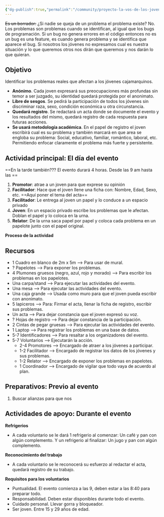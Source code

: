 ```yaml
---
{"dg-publish":true,"permalink":"/community/proyecto-la-vos-de-los-jovenes/","created":"2024-07-02T18:20","updated":"2024-07-13T12:10"}
---
```


~~Es un borrador:~~ ¿Si nadie se queja de un problema el problema existe? No. Los problemas son problemas cuando se identifican, al igual que los bugs de programación. Si un bug no genera errores en el código entonces no es un bug es una feature, es cuando genera problema y se identifica que aparece el bug. Si nosotros los jóvenes no expresamos cual es nuestra situación y lo que queremos otros nos dirán que queremos y nos darán lo que quieran. 
## Objetivo
Identificar los problemas reales que afectan a los jóvenes cajamarquinos.
- **Anónimo**. Cada joven expresará sus preocupaciones más profundas sin temor a ser juzgado, su identidad quedará protegida por el anonimato.
- **Libre de sesgos**. Se pedirá la participación de todos los jóvenes sin discriminar raza, sexo, condición económica u otra circunstancia.
- **Quedará registro**. Se redactará un acta donde se documente el evento y los resultados del mismo, quedará registro de cada respuesta para futuras acciones.
- **Se usará metodología académica**. En el papel de registro el joven escribirá cual es su problema y también marcará en que area se engloba su problema: Social, educativo, familiar, romántico, laboral, etc. Permitiendo enfocar claramente el problema más fuerte y persistente.

## Actividad principal: El día del evento
==En la tarde también??? El evento durará 4 horas. Desde las 9 am hasta las ==
1. **Promotor**: atrae a un joven para que exprese su opinión
2. **Facilitador**: Hace que el joven llene una ficha con: Nombre, Edad, Sexo, etc. ==Aquí poner el tema del acta==
3. **Facilitador**: Le entrega al joven un papel y lo conduce a un espacio privado
4. **Joven**: En un espacio privado escribe los problemas que le afectan. Doblan el papel y lo coloca en la urna.
5. **Relator**: De la urna saca papel por papel y coloca cada problema en un papelote junto con el papel original.

**Proceso de la actividad**
<style> .container {font-family: sans-serif; text-align: center;} .button-wrapper button {z-index: 1;height: 40px; width: 100px; margin: 10px;padding: 5px;} .excalidraw .App-menu_top .buttonList { display: flex;} .excalidraw-wrapper { height: 800px; margin: 50px; position: relative;} :root[dir="ltr"] .excalidraw .layer-ui__wrapper .zen-mode-transition.App-menu_bottom--transition-left {transform: none;} </style><script src="https://cdn.jsdelivr.net/npm/react@17/umd/react.production.min.js"></script><script src="https://cdn.jsdelivr.net/npm/react-dom@17/umd/react-dom.production.min.js"></script><script type="text/javascript" src="https://cdn.jsdelivr.net/npm/@excalidraw/excalidraw@0/dist/excalidraw.production.min.js"></script><div id="Plan_base_para_festival_2024-07-02_1829.11.excalidraw.md1"></div><script>(function(){const InitialData={"type":"excalidraw","version":2,"source":"https://github.com/zsviczian/obsidian-excalidraw-plugin/releases/tag/2.2.3","elements":[{"type":"ellipse","version":277,"versionNonce":974587389,"index":"aDV","isDeleted":false,"id":"Iv1_v4G1VOZgGxNdmKFIg","fillStyle":"solid","strokeWidth":2,"strokeStyle":"dashed","roughness":1,"opacity":100,"angle":0,"x":1414.0837791426043,"y":-938.6578380588245,"strokeColor":"#2f9e44","backgroundColor":"#99e9f2","width":30.58823529411768,"height":30.58823529411768,"seed":1853633779,"groupIds":["BrrfHUWP7xvaFjFVCmrhs"],"frameId":null,"roundness":null,"boundElements":[],"updated":1719965255601,"link":null,"locked":false},{"type":"text","version":265,"versionNonce":1559640545,"index":"aE","isDeleted":false,"id":"o4AcwPL0","fillStyle":"solid","strokeWidth":2,"strokeStyle":"dashed","roughness":1,"opacity":100,"angle":0,"x":1409.3298549661336,"y":-908.0696029411774,"strokeColor":"#1e1e1e","backgroundColor":"#eebefa","width":40.09608459472656,"height":20,"seed":1686816115,"groupIds":["BrrfHUWP7xvaFjFVCmrhs"],"frameId":null,"roundness":null,"boundElements":[{"id":"MKDG_HQ8C2yGS6yFY-azn","type":"arrow"}],"updated":1720118753703,"link":null,"locked":false,"fontSize":16,"fontFamily":1,"text":"Inicio","rawText":"Inicio","textAlign":"left","verticalAlign":"top","containerId":null,"originalText":"Inicio","autoResize":true,"lineHeight":1.25},{"type":"rectangle","version":666,"versionNonce":1556783475,"index":"aG","isDeleted":false,"id":"X4y_H31vbe5ZKNZZYX39A","fillStyle":"solid","strokeWidth":2,"strokeStyle":"solid","roughness":1,"opacity":100,"angle":0,"x":1580.2457888734418,"y":-963.1284262299478,"strokeColor":"#1e1e1e","backgroundColor":"transparent","width":211.33689839572202,"height":115.34759358288771,"seed":691420669,"groupIds":[],"frameId":null,"roundness":{"type":3},"boundElements":[{"type":"text","id":"naJ6PYSf"},{"id":"TlQ5n8j-cilxt0jjsfM-B","type":"arrow"},{"id":"MKDG_HQ8C2yGS6yFY-azn","type":"arrow"}],"updated":1719965261020,"link":null,"locked":false},{"type":"text","version":635,"versionNonce":1074499759,"index":"aGV","isDeleted":false,"id":"naJ6PYSf","fillStyle":"solid","strokeWidth":2,"strokeStyle":"solid","roughness":1,"opacity":100,"angle":0,"x":1607.2100907324357,"y":-925.454629438504,"strokeColor":"#1e1e1e","backgroundColor":"transparent","width":157.40829467773438,"height":40,"seed":1125611101,"groupIds":[],"frameId":null,"roundness":null,"boundElements":[],"updated":1720118753703,"link":null,"locked":false,"fontSize":16,"fontFamily":1,"text":"Busca jóvenes y les\nexplica la dinámica","rawText":"Busca jóvenes y les explica la dinámica","textAlign":"center","verticalAlign":"middle","containerId":"X4y_H31vbe5ZKNZZYX39A","originalText":"Busca jóvenes y les explica la dinámica","autoResize":true,"lineHeight":1.25},{"type":"rectangle","version":1032,"versionNonce":392198173,"index":"aP","isDeleted":false,"id":"sjhSu_gMqF_8pPJoEzx4H","fillStyle":"solid","strokeWidth":2,"strokeStyle":"solid","roughness":0,"opacity":100,"angle":0,"x":1349.834224363638,"y":-783.3637201818192,"strokeColor":"#1e1e1e","backgroundColor":"transparent","width":3674.2436974780317,"height":244.1818181818182,"seed":2129943645,"groupIds":[],"frameId":null,"roundness":null,"boundElements":[],"updated":1719964915608,"link":null,"locked":false},{"type":"diamond","version":1380,"versionNonce":1740651571,"index":"aQ","isDeleted":false,"id":"b9UOMoLaEXEnRgfljU4e8","fillStyle":"solid","strokeWidth":2,"strokeStyle":"solid","roughness":1,"opacity":100,"angle":0,"x":1953.991086814619,"y":-777.0000833796803,"strokeColor":"#1e1e1e","backgroundColor":"transparent","width":228.98395721925147,"height":225.4545454545455,"seed":1733870429,"groupIds":[],"frameId":null,"roundness":{"type":2},"boundElements":[{"type":"text","id":"acuooGLQ"},{"id":"TlQ5n8j-cilxt0jjsfM-B","type":"arrow"},{"id":"xIusY0kjIcqraq3vwXv1V","type":"arrow"},{"id":"Bpbf5CC2QJPfZZBgTVKqg","type":"arrow"}],"updated":1719964208281,"link":null,"locked":false},{"type":"text","version":1092,"versionNonce":1152800193,"index":"aR","isDeleted":false,"id":"acuooGLQ","fillStyle":"solid","strokeWidth":2,"strokeStyle":"solid","roughness":1,"opacity":100,"angle":0,"x":2027.0289767541974,"y":-694.1364470160439,"strokeColor":"#1e1e1e","backgroundColor":"transparent","width":82.41619873046875,"height":60,"seed":220756563,"groupIds":[],"frameId":null,"roundness":null,"boundElements":[],"updated":1720118753703,"link":null,"locked":false,"fontSize":16,"fontFamily":1,"text":"¿El  joven\nquiere\nparticipar?","rawText":"¿El  joven quiere participar?","textAlign":"center","verticalAlign":"middle","containerId":"b9UOMoLaEXEnRgfljU4e8","originalText":"¿El  joven quiere participar?","autoResize":true,"lineHeight":1.25},{"type":"arrow","version":622,"versionNonce":349457601,"index":"aT","isDeleted":false,"id":"TlQ5n8j-cilxt0jjsfM-B","fillStyle":"solid","strokeWidth":2,"strokeStyle":"solid","roughness":1,"opacity":100,"angle":0,"x":1792.5826872691644,"y":-913.7057692814454,"strokeColor":"#1e1e1e","backgroundColor":"transparent","width":160.37795537393617,"height":248.32803954069175,"seed":856008541,"groupIds":[],"frameId":null,"roundness":{"type":2},"boundElements":[],"updated":1720118749866,"link":null,"locked":false,"startBinding":{"elementId":"X4y_H31vbe5ZKNZZYX39A","gap":1.0000000000002274,"focus":-0.5215728638122349},"endBinding":{"elementId":"b9UOMoLaEXEnRgfljU4e8","gap":1.5102932913054872,"focus":-0.5084335513705115},"lastCommittedPoint":null,"startArrowhead":null,"endArrowhead":"arrow","points":[[0,0],[76.52833895951198,32.404632917808044],[85.3854818166551,210.40463291780839],[160.37795537393617,248.32803954069175]]},{"type":"rectangle","version":871,"versionNonce":1289201533,"index":"aV","isDeleted":false,"id":"FlD66cQWPYySWS0Duv90j","fillStyle":"solid","strokeWidth":2,"strokeStyle":"solid","roughness":1,"opacity":100,"angle":0,"x":2904.3848357451006,"y":-962.1284261550816,"strokeColor":"#1e1e1e","backgroundColor":"transparent","width":211.33689839572202,"height":115.34759358288771,"seed":1374099251,"groupIds":[],"frameId":null,"roundness":{"type":3},"boundElements":[{"type":"text","id":"Mn5JPO5J"},{"id":"Bpbf5CC2QJPfZZBgTVKqg","type":"arrow"},{"id":"7vLScWqD8imWdyx_u8PYC","type":"arrow"}],"updated":1719965203757,"link":null,"locked":false},{"type":"text","version":886,"versionNonce":1221829327,"index":"aW","isDeleted":false,"id":"Mn5JPO5J","fillStyle":"solid","strokeWidth":2,"strokeStyle":"solid","roughness":1,"opacity":100,"angle":0,"x":2910.49308902011,"y":-924.4546293636378,"strokeColor":"#1e1e1e","backgroundColor":"transparent","width":199.12039184570312,"height":40,"seed":2114173139,"groupIds":[],"frameId":null,"roundness":null,"boundElements":[],"updated":1720118753703,"link":null,"locked":false,"fontSize":16,"fontFamily":1,"text":"Le desea buena suerte y\nse despide","rawText":"Le desea buena suerte y se despide","textAlign":"center","verticalAlign":"middle","containerId":"FlD66cQWPYySWS0Duv90j","originalText":"Le desea buena suerte y se despide","autoResize":true,"lineHeight":1.25},{"type":"rectangle","version":934,"versionNonce":890048371,"index":"aY","isDeleted":false,"id":"xrxPrEt0dOGR6YIWRkQaz","fillStyle":"solid","strokeWidth":2,"strokeStyle":"solid","roughness":1,"opacity":100,"angle":0,"x":2347.1568627451006,"y":-963.1284261550816,"strokeColor":"#1e1e1e","backgroundColor":"transparent","width":211.33689839572202,"height":115.34759358288771,"seed":2002501309,"groupIds":[],"frameId":null,"roundness":{"type":3},"boundElements":[{"type":"text","id":"XKV6bzNA"},{"id":"xIusY0kjIcqraq3vwXv1V","type":"arrow"},{"id":"_r50qkOs1sEb-2eVah16j","type":"arrow"}],"updated":1719964490746,"link":null,"locked":false},{"type":"text","version":994,"versionNonce":432534945,"index":"aYV","isDeleted":false,"id":"XKV6bzNA","fillStyle":"solid","strokeWidth":2,"strokeStyle":"solid","roughness":1,"opacity":100,"angle":0,"x":2366.033144279387,"y":-925.4546293636378,"strokeColor":"#1e1e1e","backgroundColor":"transparent","width":173.58433532714844,"height":40,"seed":1515118365,"groupIds":[],"frameId":null,"roundness":null,"boundElements":[],"updated":1720118753703,"link":null,"locked":false,"fontSize":16,"fontFamily":1,"text":"Lo conduce a la mesa\ndel facilitador","rawText":"Lo conduce a la mesa del facilitador","textAlign":"center","verticalAlign":"middle","containerId":"xrxPrEt0dOGR6YIWRkQaz","originalText":"Lo conduce a la mesa del facilitador","autoResize":true,"lineHeight":1.25},{"type":"arrow","version":265,"versionNonce":1415413633,"index":"aZ","isDeleted":false,"id":"xIusY0kjIcqraq3vwXv1V","fillStyle":"solid","strokeWidth":2,"strokeStyle":"solid","roughness":0,"opacity":100,"angle":0,"x":2183.9454263993002,"y":-664.0312365129341,"strokeColor":"#1e1e1e","backgroundColor":"transparent","width":156.8798855436612,"height":233.2698998507036,"seed":1492116531,"groupIds":[],"frameId":null,"roundness":{"type":2},"boundElements":[{"type":"text","id":"2SMnKZod"}],"updated":1720118749869,"link":null,"locked":false,"startBinding":{"elementId":"b9UOMoLaEXEnRgfljU4e8","gap":1,"focus":0.8983730160638078},"endBinding":{"elementId":"xrxPrEt0dOGR6YIWRkQaz","gap":6.331550802139418,"focus":0.2588891599865128},"lastCommittedPoint":null,"startArrowhead":null,"endArrowhead":"arrow","points":[[0,0],[60.8798855436612,-53.269899850703496],[68.8798855436612,-209.2698998507036],[156.8798855436612,-233.2698998507036]]},{"type":"text","version":9,"versionNonce":1058304239,"index":"ajV","isDeleted":false,"id":"2SMnKZod","fillStyle":"solid","strokeWidth":2,"strokeStyle":"solid","roughness":0,"opacity":100,"angle":0,"x":2237.8880656560273,"y":-807.5232899884238,"strokeColor":"#1e1e1e","backgroundColor":"transparent","width":18.448043823242188,"height":20,"seed":2042360691,"groupIds":[],"frameId":null,"roundness":null,"boundElements":[],"updated":1720118753703,"link":null,"locked":false,"fontSize":16,"fontFamily":1,"text":"SI","rawText":"SI","textAlign":"center","verticalAlign":"middle","containerId":"xIusY0kjIcqraq3vwXv1V","originalText":"SI","autoResize":true,"lineHeight":1.25},{"type":"arrow","version":900,"versionNonce":1099827201,"index":"ak","isDeleted":false,"id":"Bpbf5CC2QJPfZZBgTVKqg","fillStyle":"solid","strokeWidth":2,"strokeStyle":"solid","roughness":0,"opacity":100,"angle":0,"x":2071.238357883075,"y":-775.6906162254808,"strokeColor":"#1e1e1e","backgroundColor":"transparent","width":826.8149270598865,"height":209.61052013815709,"seed":1522490067,"groupIds":[],"frameId":null,"roundness":{"type":2},"boundElements":[{"type":"text","id":"zYW4quUi"}],"updated":1720118749868,"link":null,"locked":false,"startBinding":{"elementId":"b9UOMoLaEXEnRgfljU4e8","gap":1,"focus":-0.7524210998910317},"endBinding":{"elementId":"FlD66cQWPYySWS0Duv90j","gap":6.331550802139418,"focus":-0.5432178758825973},"lastCommittedPoint":null,"startArrowhead":null,"endArrowhead":"arrow","points":[[0,0],[147.87266834560114,-185.32480585244286],[611.5869540598865,-209.61052013815709],[826.8149270598865,-120.1331783690157]]},{"type":"text","version":9,"versionNonce":1062902145,"index":"al","isDeleted":false,"id":"zYW4quUi","fillStyle":"solid","strokeWidth":2,"strokeStyle":"solid","roughness":0,"opacity":100,"angle":0,"x":2444.937961118713,"y":-1000.5859297375467,"strokeColor":"#1e1e1e","backgroundColor":"transparent","width":19.16802978515625,"height":20,"seed":868946035,"groupIds":[],"frameId":null,"roundness":null,"boundElements":[],"updated":1720118753703,"link":null,"locked":false,"fontSize":16,"fontFamily":1,"text":"No","rawText":"No","textAlign":"center","verticalAlign":"middle","containerId":"Bpbf5CC2QJPfZZBgTVKqg","originalText":"No","autoResize":true,"lineHeight":1.25},{"type":"rectangle","version":1069,"versionNonce":1939916285,"index":"am","isDeleted":false,"id":"9pVhIECPBEUAiMUm7IW48","fillStyle":"solid","strokeWidth":2,"strokeStyle":"solid","roughness":0,"opacity":100,"angle":0,"x":1349.834224363638,"y":-539.1819021818193,"strokeColor":"#1e1e1e","backgroundColor":"transparent","width":3674.2436974780317,"height":244.1818181818182,"seed":1671901875,"groupIds":[],"frameId":null,"roundness":null,"boundElements":[],"updated":1719964922594,"link":null,"locked":false},{"type":"rectangle","version":1021,"versionNonce":1784598045,"index":"ap","isDeleted":false,"id":"hMYQcmvGQbMIg502AeBw4","fillStyle":"solid","strokeWidth":2,"strokeStyle":"solid","roughness":1,"opacity":100,"angle":0,"x":2347.1568627450997,"y":-474.7647891550811,"strokeColor":"#1e1e1e","backgroundColor":"transparent","width":211.33689839572202,"height":115.34759358288771,"seed":1703304349,"groupIds":[],"frameId":null,"roundness":{"type":3},"boundElements":[{"type":"text","id":"G24S5PTo"},{"id":"_r50qkOs1sEb-2eVah16j","type":"arrow"},{"id":"8-w85pkv8rcuCTMNi5v8t","type":"arrow"}],"updated":1719964500739,"link":null,"locked":false},{"type":"text","version":1190,"versionNonce":1817606927,"index":"aq","isDeleted":false,"id":"G24S5PTo","fillStyle":"solid","strokeWidth":2,"strokeStyle":"solid","roughness":1,"opacity":100,"angle":0,"x":2371.2251456221597,"y":-427.0909923636372,"strokeColor":"#1e1e1e","backgroundColor":"transparent","width":163.20033264160156,"height":20,"seed":1227538685,"groupIds":[],"frameId":null,"roundness":null,"boundElements":[],"updated":1720118753703,"link":null,"locked":false,"fontSize":16,"fontFamily":1,"text":"Le explica que hacer","rawText":"Le explica que hacer","textAlign":"center","verticalAlign":"middle","containerId":"hMYQcmvGQbMIg502AeBw4","originalText":"Le explica que hacer","autoResize":true,"lineHeight":1.25},{"type":"rectangle","version":1107,"versionNonce":1850014675,"index":"b05","isDeleted":false,"id":"VdJ_7sMZsHzwjHX-sDQTj","fillStyle":"solid","strokeWidth":2,"strokeStyle":"solid","roughness":1,"opacity":100,"angle":0,"x":2625.9068627450997,"y":-474.7647901550811,"strokeColor":"#1e1e1e","backgroundColor":"transparent","width":211.33689839572202,"height":115.34759358288771,"seed":629444563,"groupIds":[],"frameId":null,"roundness":{"type":3},"boundElements":[{"type":"text","id":"GmFVaIWR"},{"id":"8-w85pkv8rcuCTMNi5v8t","type":"arrow"},{"id":"_H_86EZCDDlhHEZIBxAdh","type":"arrow"}],"updated":1719964661861,"link":null,"locked":false},{"type":"text","version":1342,"versionNonce":112050529,"index":"b06","isDeleted":false,"id":"GmFVaIWR","fillStyle":"solid","strokeWidth":2,"strokeStyle":"solid","roughness":1,"opacity":100,"angle":0,"x":2675.631197257902,"y":-437.0909933636372,"strokeColor":"#1e1e1e","backgroundColor":"transparent","width":111.88822937011719,"height":40,"seed":1017716083,"groupIds":[],"frameId":null,"roundness":null,"boundElements":[],"updated":1720118753703,"link":null,"locked":false,"fontSize":16,"fontFamily":1,"text":"Le hace llenar\nsus datos","rawText":"Le hace llenar\nsus datos","textAlign":"center","verticalAlign":"middle","containerId":"VdJ_7sMZsHzwjHX-sDQTj","originalText":"Le hace llenar\nsus datos","autoResize":true,"lineHeight":1.25},{"type":"rectangle","version":1199,"versionNonce":20693459,"index":"b07","isDeleted":false,"id":"5hvW0H8nxaMk016JbNMBG","fillStyle":"solid","strokeWidth":2,"strokeStyle":"solid","roughness":1,"opacity":100,"angle":0,"x":3210.371148745099,"y":-476.8682161550811,"strokeColor":"#1e1e1e","backgroundColor":"transparent","width":211.33689839572202,"height":115.34759358288771,"seed":1646063795,"groupIds":[],"frameId":null,"roundness":{"type":3},"boundElements":[{"type":"text","id":"eVNPz8Y0"},{"id":"mMiaoQQR84FCxmJwhnxoA","type":"arrow"},{"id":"2mZXtgafYanrhYQ2oseOx","type":"arrow"}],"updated":1719964718673,"link":null,"locked":false},{"type":"text","version":1471,"versionNonce":1427259695,"index":"b08","isDeleted":false,"id":"eVNPz8Y0","fillStyle":"solid","strokeWidth":2,"strokeStyle":"solid","roughness":1,"opacity":100,"angle":0,"x":3237.095437481534,"y":-439.1944193636372,"strokeColor":"#1e1e1e","backgroundColor":"transparent","width":157.88832092285156,"height":40,"seed":222454355,"groupIds":[],"frameId":null,"roundness":null,"boundElements":[],"updated":1720118753703,"link":null,"locked":false,"fontSize":16,"fontFamily":1,"text":"Le entrega un papel\npara llenar","rawText":"Le entrega un papel para llenar","textAlign":"center","verticalAlign":"middle","containerId":"5hvW0H8nxaMk016JbNMBG","originalText":"Le entrega un papel para llenar","autoResize":true,"lineHeight":1.25},{"type":"arrow","version":74,"versionNonce":502609665,"index":"b09","isDeleted":false,"id":"_r50qkOs1sEb-2eVah16j","fillStyle":"solid","strokeWidth":2,"strokeStyle":"solid","roughness":0,"opacity":100,"angle":0,"x":2447.718169085817,"y":-846.7808325721937,"strokeColor":"#1e1e1e","backgroundColor":"transparent","width":0,"height":365.60469620855633,"seed":964868883,"groupIds":[],"frameId":null,"roundness":{"type":2},"boundElements":[],"updated":1720118749870,"link":null,"locked":false,"startBinding":{"elementId":"xrxPrEt0dOGR6YIWRkQaz","gap":1,"focus":0.04833176691731289},"endBinding":{"elementId":"hMYQcmvGQbMIg502AeBw4","gap":6.411347208556322,"focus":-0.04833176691730428},"lastCommittedPoint":null,"startArrowhead":null,"endArrowhead":"arrow","points":[[0,0],[0,365.60469620855633]]},{"type":"arrow","version":74,"versionNonce":1479880321,"index":"b0A","isDeleted":false,"id":"8-w85pkv8rcuCTMNi5v8t","fillStyle":"solid","strokeWidth":2,"strokeStyle":"solid","roughness":0,"opacity":100,"angle":0,"x":2559.493761140822,"y":-417.29260051686634,"strokeColor":"#1e1e1e","backgroundColor":"transparent","width":65.41310160427838,"height":0.8839608324902315,"seed":1528106685,"groupIds":[],"frameId":null,"roundness":{"type":2},"boundElements":[],"updated":1720118749871,"link":null,"locked":false,"startBinding":{"elementId":"hMYQcmvGQbMIg502AeBw4","gap":1,"focus":-0.027800762516821398},"endBinding":{"elementId":"VdJ_7sMZsHzwjHX-sDQTj","gap":1,"focus":-0.035934963885328235},"lastCommittedPoint":null,"startArrowhead":null,"endArrowhead":"arrow","points":[[0,0],[65.41310160427838,0.8839608324902315]]},{"type":"rectangle","version":1271,"versionNonce":967107261,"index":"b0E","isDeleted":false,"id":"DRuFrjcsP8xTFU9OZjKTR","fillStyle":"solid","strokeWidth":2,"strokeStyle":"solid","roughness":1,"opacity":100,"angle":0,"x":2918.9425770308135,"y":-720.3751792979385,"strokeColor":"#1e1e1e","backgroundColor":"transparent","width":211.33689839572202,"height":115.34759358288771,"seed":604629875,"groupIds":[],"frameId":null,"roundness":{"type":3},"boundElements":[{"type":"text","id":"FEyM87LF"},{"id":"_H_86EZCDDlhHEZIBxAdh","type":"arrow"},{"id":"mMiaoQQR84FCxmJwhnxoA","type":"arrow"}],"updated":1719964684444,"link":null,"locked":false},{"type":"text","version":1610,"versionNonce":1829825857,"index":"b0F","isDeleted":false,"id":"FEyM87LF","fillStyle":"solid","strokeWidth":2,"strokeStyle":"solid","roughness":1,"opacity":100,"angle":0,"x":2959.850894392737,"y":-672.7013825064947,"strokeColor":"#1e1e1e","backgroundColor":"transparent","width":129.520263671875,"height":20,"seed":1698825491,"groupIds":[],"frameId":null,"roundness":null,"boundElements":[],"updated":1720118753703,"link":null,"locked":false,"fontSize":16,"fontFamily":1,"text":"Llena sus datos","rawText":"Llena sus datos","textAlign":"center","verticalAlign":"middle","containerId":"DRuFrjcsP8xTFU9OZjKTR","originalText":"Llena sus datos","autoResize":true,"lineHeight":1.25},{"type":"arrow","version":161,"versionNonce":1445846401,"index":"b0G","isDeleted":false,"id":"_H_86EZCDDlhHEZIBxAdh","fillStyle":"solid","strokeWidth":2,"strokeStyle":"solid","roughness":0,"opacity":100,"angle":0,"x":2838.243761140822,"y":-424.3159626498871,"strokeColor":"#1e1e1e","backgroundColor":"transparent","width":77.28393175451629,"height":233.11017371375038,"seed":401299059,"groupIds":[],"frameId":null,"roundness":{"type":2},"boundElements":[],"updated":1720118749876,"link":null,"locked":false,"startBinding":{"elementId":"VdJ_7sMZsHzwjHX-sDQTj","gap":1,"focus":0.5849225237737288},"endBinding":{"elementId":"DRuFrjcsP8xTFU9OZjKTR","gap":3.4148841354756314,"focus":0.49352127760215786},"lastCommittedPoint":null,"startArrowhead":null,"endArrowhead":"arrow","points":[[0,0],[31.56964604023051,-28.82445942803605],[38.71250318308785,-210.2530308566075],[77.28393175451629,-233.11017371375038]]},{"type":"arrow","version":174,"versionNonce":316879169,"index":"b0H","isDeleted":false,"id":"mMiaoQQR84FCxmJwhnxoA","fillStyle":"solid","strokeWidth":2,"strokeStyle":"solid","roughness":0,"opacity":100,"angle":0,"x":3131.279475426536,"y":-664.405642790711,"strokeColor":"#1e1e1e","backgroundColor":"transparent","width":77.10536032594518,"height":236.9795064270736,"seed":1653497107,"groupIds":[],"frameId":null,"roundness":{"type":2},"boundElements":[],"updated":1720118749876,"link":null,"locked":false,"startBinding":{"elementId":"DRuFrjcsP8xTFU9OZjKTR","gap":1,"focus":-0.6729356059261326},"endBinding":{"elementId":"5hvW0H8nxaMk016JbNMBG","gap":1.9863129926181955,"focus":-0.44678558077218855},"lastCommittedPoint":null,"startArrowhead":null,"endArrowhead":"arrow","points":[[0,0],[29.962503183087847,31.265220712787823],[31.39107461165895,211.26522071278788],[77.10536032594518,236.9795064270736]]},{"type":"rectangle","version":1307,"versionNonce":822571443,"index":"b0I","isDeleted":false,"id":"f9GiW8v34WjiAJcUK_E7w","fillStyle":"solid","strokeWidth":2,"strokeStyle":"solid","roughness":1,"opacity":100,"angle":0,"x":3522.716386268902,"y":-718.9466072979385,"strokeColor":"#1e1e1e","backgroundColor":"transparent","width":211.33689839572202,"height":115.34759358288771,"seed":1887780605,"groupIds":[],"frameId":null,"roundness":{"type":3},"boundElements":[{"type":"text","id":"h4KDGaHf"},{"id":"2mZXtgafYanrhYQ2oseOx","type":"arrow"},{"id":"hOkvJniieLvrk_r08AILR","type":"arrow"},{"id":"iWqHynpeboQ5q4y4L-TGA","type":"arrow"}],"updated":1719964784140,"link":null,"locked":false},{"type":"text","version":1746,"versionNonce":1521501007,"index":"b0J","isDeleted":false,"id":"h4KDGaHf","fillStyle":"solid","strokeWidth":2,"strokeStyle":"solid","roughness":1,"opacity":100,"angle":0,"x":3530.736642107388,"y":-691.2728105064947,"strokeColor":"#1e1e1e","backgroundColor":"transparent","width":195.29638671875,"height":60,"seed":719214429,"groupIds":[],"frameId":null,"roundness":null,"boundElements":[],"updated":1720118753703,"link":null,"locked":false,"fontSize":16,"fontFamily":1,"text":"Va al espacio apartado\ny escribe en el papel sus\npreocupaciones","rawText":"Va al espacio apartado y escribe en el papel sus preocupaciones","textAlign":"center","verticalAlign":"middle","containerId":"f9GiW8v34WjiAJcUK_E7w","originalText":"Va al espacio apartado y escribe en el papel sus preocupaciones","autoResize":true,"lineHeight":1.25},{"type":"arrow","version":159,"versionNonce":1571198209,"index":"b0c","isDeleted":false,"id":"2mZXtgafYanrhYQ2oseOx","fillStyle":"solid","strokeWidth":2,"strokeStyle":"solid","roughness":0,"opacity":100,"angle":0,"x":3422.7080471408217,"y":-425.3866007823798,"strokeColor":"#1e1e1e","backgroundColor":"transparent","width":98.53393146880035,"height":233.46810700982928,"seed":1156151667,"groupIds":[],"frameId":null,"roundness":{"type":2},"boundElements":[],"updated":1720118749877,"link":null,"locked":false,"startBinding":{"elementId":"5hvW0H8nxaMk016JbNMBG","gap":1,"focus":0.49492753956027313},"endBinding":{"elementId":"f9GiW8v34WjiAJcUK_E7w","gap":1.4744076592803594,"focus":0.47031851916189477},"lastCommittedPoint":null,"startArrowhead":null,"endArrowhead":"arrow","points":[[0,0],[45.676788611657685,-29.182392724114777],[48.53393146880035,-207.7538212955434],[98.53393146880035,-233.46810700982928]]},{"type":"rectangle","version":1386,"versionNonce":905088211,"index":"b0e","isDeleted":false,"id":"r5PRfmm84i6R1c0J-dMPe","fillStyle":"solid","strokeWidth":2,"strokeStyle":"solid","roughness":1,"opacity":100,"angle":0,"x":3869.8592439831837,"y":-718.9466077265101,"strokeColor":"#1e1e1e","backgroundColor":"transparent","width":211.33689839572202,"height":115.34759358288771,"seed":446616925,"groupIds":[],"frameId":null,"roundness":{"type":3},"boundElements":[{"type":"text","id":"iPUXQji0"},{"id":"hOkvJniieLvrk_r08AILR","type":"arrow"},{"id":"W8tKSlOUUlFT1MuWEM4hm","type":"arrow"},{"id":"BX6zau_z_FfjONZIBE0i-","type":"arrow"},{"id":"JA1nd2BsAV6u1C-FjAbrq","type":"arrow"}],"updated":1719965222383,"link":null,"locked":false},{"type":"text","version":1858,"versionNonce":434347297,"index":"b0f","isDeleted":false,"id":"iPUXQji0","fillStyle":"solid","strokeWidth":2,"strokeStyle":"solid","roughness":1,"opacity":100,"angle":0,"x":3883.087500004775,"y":-681.2728109350663,"strokeColor":"#1e1e1e","backgroundColor":"transparent","width":184.88038635253906,"height":40,"seed":1580605885,"groupIds":[],"frameId":null,"roundness":null,"boundElements":[],"updated":1720118753704,"link":null,"locked":false,"fontSize":16,"fontFamily":1,"text":"Deposita en la urna su\npapel","rawText":"Deposita en la urna su papel","textAlign":"center","verticalAlign":"middle","containerId":"r5PRfmm84i6R1c0J-dMPe","originalText":"Deposita en la urna su papel","autoResize":true,"lineHeight":1.25},{"type":"rectangle","version":1420,"versionNonce":323163005,"index":"b0z","isDeleted":false,"id":"--ZwaHZmryX0Is9lgN4FF","fillStyle":"solid","strokeWidth":2,"strokeStyle":"solid","roughness":1,"opacity":100,"angle":0,"x":3869.8592439831837,"y":-483.06039772651013,"strokeColor":"#1e1e1e","backgroundColor":"transparent","width":211.33689839572202,"height":115.34759358288771,"seed":319190525,"groupIds":[],"frameId":null,"roundness":{"type":3},"boundElements":[{"type":"text","id":"aM7NOWWf"},{"id":"iWqHynpeboQ5q4y4L-TGA","type":"arrow"},{"id":"W8tKSlOUUlFT1MuWEM4hm","type":"arrow"},{"id":"BX6zau_z_FfjONZIBE0i-","type":"arrow"}],"updated":1719965166053,"link":null,"locked":false},{"type":"text","version":1970,"versionNonce":495518063,"index":"b10","isDeleted":false,"id":"aM7NOWWf","fillStyle":"solid","strokeWidth":2,"strokeStyle":"solid","roughness":1,"opacity":100,"angle":0,"x":3892.815512089736,"y":-455.38660093506627,"strokeColor":"#1e1e1e","backgroundColor":"transparent","width":165.4243621826172,"height":60,"seed":1981853277,"groupIds":[],"frameId":null,"roundness":null,"boundElements":[],"updated":1720118753704,"link":null,"locked":false,"fontSize":16,"fontFamily":1,"text":"Le toma una foto\nmientras deposita su\npapel en la urna","rawText":"Le toma una foto mientras deposita su papel en la urna","textAlign":"center","verticalAlign":"middle","containerId":"--ZwaHZmryX0Is9lgN4FF","originalText":"Le toma una foto mientras deposita su papel en la urna","autoResize":true,"lineHeight":1.25},{"type":"arrow","version":65,"versionNonce":345841729,"index":"b11","isDeleted":false,"id":"hOkvJniieLvrk_r08AILR","fillStyle":"solid","strokeWidth":2,"strokeStyle":"solid","roughness":0,"opacity":100,"angle":0,"x":3735.0532846646247,"y":-664.4085174620732,"strokeColor":"#1e1e1e","backgroundColor":"transparent","width":131.90297965927903,"height":5.553809669864222,"seed":1133417309,"groupIds":[],"frameId":null,"roundness":{"type":2},"boundElements":[],"updated":1720118749878,"link":null,"locked":false,"startBinding":{"elementId":"f9GiW8v34WjiAJcUK_E7w","gap":1,"focus":-0.122772736928961},"endBinding":{"elementId":"r5PRfmm84i6R1c0J-dMPe","gap":2.902979659280163,"focus":-0.11251118471387232},"lastCommittedPoint":null,"startArrowhead":null,"endArrowhead":"arrow","points":[[0,0],[131.90297965927903,5.553809669864222]]},{"type":"arrow","version":174,"versionNonce":2088909697,"index":"b12","isDeleted":false,"id":"iWqHynpeboQ5q4y4L-TGA","fillStyle":"solid","strokeWidth":2,"strokeStyle":"solid","roughness":0,"opacity":100,"angle":0,"x":3735.0532846646247,"y":-662.7849779062788,"strokeColor":"#1e1e1e","backgroundColor":"transparent","width":130.47440823070792,"height":241.07312725692714,"seed":1888840243,"groupIds":[],"frameId":null,"roundness":{"type":2},"boundElements":[],"updated":1720118749879,"link":null,"locked":false,"startBinding":{"elementId":"f9GiW8v34WjiAJcUK_E7w","gap":1,"focus":-0.48015849288372},"endBinding":{"elementId":"--ZwaHZmryX0Is9lgN4FF","gap":4.331551087851267,"focus":-0.5088304993905054},"lastCommittedPoint":null,"startArrowhead":null,"endArrowhead":"arrow","points":[[0,0],[63.331551087850585,29.644555828355692],[64.76012251642169,211.07312725692702],[130.47440823070792,241.07312725692714]]},{"type":"rectangle","version":1064,"versionNonce":1495382557,"index":"b14","isDeleted":false,"id":"l5xtJ6zF0w95p47NNf9OV","fillStyle":"solid","strokeWidth":2,"strokeStyle":"solid","roughness":0,"opacity":100,"angle":0,"x":1349.8342243636373,"y":-1027.5455381818192,"strokeColor":"#1e1e1e","backgroundColor":"transparent","width":3674.2436976363633,"height":244.1818181818182,"seed":1011304157,"groupIds":[],"frameId":null,"roundness":null,"boundElements":[],"updated":1719965154564,"link":null,"locked":false},{"type":"rectangle","version":1096,"versionNonce":1066653747,"index":"b15","isDeleted":false,"id":"nrrm_VS2X-7hk8C7OSmwb","fillStyle":"solid","strokeWidth":2,"strokeStyle":"solid","roughness":0,"opacity":100,"angle":0,"x":1349.834224363638,"y":-295.0000841818193,"strokeColor":"#1e1e1e","backgroundColor":"transparent","width":3674.2436974780317,"height":244.1818181818182,"seed":1450667379,"groupIds":[],"frameId":null,"roundness":null,"boundElements":[],"updated":1719964923442,"link":null,"locked":false},{"type":"arrow","version":58,"versionNonce":1513623361,"index":"b16","isDeleted":false,"id":"W8tKSlOUUlFT1MuWEM4hm","fillStyle":"solid","strokeWidth":2,"strokeStyle":"solid","roughness":0,"opacity":100,"angle":0,"x":3975.0234912146643,"y":-486.2575439266616,"strokeColor":"#1e1e1e","backgroundColor":"transparent","width":1.1634147021691206,"height":116.34147021696083,"seed":1435215731,"groupIds":[],"frameId":null,"roundness":{"type":2},"boundElements":[],"updated":1720118749879,"link":null,"locked":false,"startBinding":{"elementId":"--ZwaHZmryX0Is9lgN4FF","gap":3.197146200151451,"focus":0.0009836442131891138},"endBinding":{"elementId":"r5PRfmm84i6R1c0J-dMPe","gap":1,"focus":0.021218416538222835},"lastCommittedPoint":null,"startArrowhead":null,"endArrowhead":"arrow","points":[[0,0],[-1.1634147021691206,-116.34147021696083]]},{"type":"rectangle","version":1449,"versionNonce":1636033885,"index":"b17","isDeleted":false,"id":"UFJ-o-1E_l-yhkPDaYjrZ","fillStyle":"solid","strokeWidth":2,"strokeStyle":"solid","roughness":1,"opacity":100,"angle":0,"x":4176.1999621665345,"y":-230.58297211382703,"strokeColor":"#1e1e1e","backgroundColor":"transparent","width":211.33689839572202,"height":115.34759358288771,"seed":1068931155,"groupIds":[],"frameId":null,"roundness":{"type":3},"boundElements":[{"id":"BX6zau_z_FfjONZIBE0i-","type":"arrow"},{"type":"text","id":"O2b6leoc"},{"id":"pBjt6YGtxSIopfxxLd1NM","type":"arrow"}],"updated":1719965119683,"link":null,"locked":false},{"type":"text","version":2143,"versionNonce":479547649,"index":"b18","isDeleted":false,"id":"O2b6leoc","fillStyle":"solid","strokeWidth":2,"strokeStyle":"solid","roughness":1,"opacity":100,"angle":0,"x":4185.204219164689,"y":-222.90917532238316,"strokeColor":"#1e1e1e","backgroundColor":"transparent","width":193.32838439941406,"height":100,"seed":1149638131,"groupIds":[],"frameId":null,"roundness":null,"boundElements":[],"updated":1720118753704,"link":null,"locked":false,"fontSize":16,"fontFamily":1,"text":"Saca los papeles de la\nurna y anota en un\npapelote los problemas,\npega en un lado el papel\noriginal","rawText":"Saca los papeles de la urna y anota en un papelote los problemas, pega en un lado el papel original","textAlign":"center","verticalAlign":"middle","containerId":"UFJ-o-1E_l-yhkPDaYjrZ","originalText":"Saca los papeles de la urna y anota en un papelote los problemas, pega en un lado el papel original","autoResize":true,"lineHeight":1.25},{"type":"arrow","version":330,"versionNonce":1428809409,"index":"b1T","isDeleted":false,"id":"BX6zau_z_FfjONZIBE0i-","fillStyle":"solid","strokeWidth":2,"strokeStyle":"solid","roughness":0,"opacity":100,"angle":0,"x":4082.196142378906,"y":-422.8291925143127,"strokeColor":"#1e1e1e","backgroundColor":"transparent","width":92.39954134912477,"height":249.21202291920204,"seed":702261971,"groupIds":[],"frameId":null,"roundness":{"type":2},"boundElements":[],"updated":1720118749880,"link":null,"locked":false,"startBinding":{"elementId":"--ZwaHZmryX0Is9lgN4FF","gap":1,"focus":-0.6000927634271975},"endBinding":{"elementId":"UFJ-o-1E_l-yhkPDaYjrZ","gap":1.604278438504025,"focus":-0.7374943098450966},"lastCommittedPoint":null,"startArrowhead":null,"endArrowhead":"arrow","points":[[0,0],[53.308632258215766,45.80293201011136],[57.854086803669816,198.30293201011148],[92.39954134912477,249.21202291920204]]},{"type":"rectangle","version":1505,"versionNonce":1300697587,"index":"b1U","isDeleted":false,"id":"RZrPQ8s1vb6ce9laRwV_R","fillStyle":"solid","strokeWidth":2,"strokeStyle":"solid","roughness":1,"opacity":100,"angle":0,"x":4510.745416711989,"y":-230.58297211382703,"strokeColor":"#1e1e1e","backgroundColor":"transparent","width":211.33689839572202,"height":115.34759358288771,"seed":559724061,"groupIds":[],"frameId":null,"roundness":{"type":3},"boundElements":[{"type":"text","id":"DDjQhfEi"},{"id":"BX6zau_z_FfjONZIBE0i-","type":"arrow"},{"id":"pBjt6YGtxSIopfxxLd1NM","type":"arrow"},{"id":"gLYBQbjCHGuUv2u4sVVVU","type":"arrow"}],"updated":1719965145105,"link":null,"locked":false},{"type":"text","version":2236,"versionNonce":518323087,"index":"b1V","isDeleted":false,"id":"DDjQhfEi","fillStyle":"solid","strokeWidth":2,"strokeStyle":"solid","roughness":1,"opacity":100,"angle":0,"x":4527.301690922057,"y":-192.90917532238316,"strokeColor":"#1e1e1e","backgroundColor":"transparent","width":178.22434997558594,"height":40,"seed":1006234237,"groupIds":[],"frameId":null,"roundness":null,"boundElements":[],"updated":1720118753704,"link":null,"locked":false,"fontSize":16,"fontFamily":1,"text":"Pega el papelote en el\nmural","rawText":"Pega el papelote en el mural","textAlign":"center","verticalAlign":"middle","containerId":"RZrPQ8s1vb6ce9laRwV_R","originalText":"Pega el papelote en el mural","autoResize":true,"lineHeight":1.25},{"type":"arrow","version":58,"versionNonce":850656833,"index":"b1W","isDeleted":false,"id":"pBjt6YGtxSIopfxxLd1NM","fillStyle":"solid","strokeWidth":2,"strokeStyle":"solid","roughness":0,"opacity":100,"angle":0,"x":4388.536860562257,"y":-177.072513176242,"strokeColor":"#1e1e1e","backgroundColor":"transparent","width":118.78609589304597,"height":7.091707217495269,"seed":1301040637,"groupIds":[],"frameId":null,"roundness":{"type":2},"boundElements":[],"updated":1720118749880,"link":null,"locked":false,"startBinding":{"elementId":"UFJ-o-1E_l-yhkPDaYjrZ","gap":1,"focus":-0.1646016703000703},"endBinding":{"elementId":"RZrPQ8s1vb6ce9laRwV_R","gap":3.4224602566860085,"focus":-0.1475603485738544},"lastCommittedPoint":null,"startArrowhead":null,"endArrowhead":"arrow","points":[[0,0],[118.78609589304597,7.091707217495269]]},{"type":"ellipse","version":92,"versionNonce":1207809043,"index":"b1Y","isDeleted":false,"id":"ZzVSTOhTuYB9l9td2JxOE","fillStyle":"solid","strokeWidth":2,"strokeStyle":"dashed","roughness":1,"opacity":100,"angle":0,"x":4895.437929717335,"y":-202.0717987234522,"strokeColor":"#e03131","backgroundColor":"#eebefa","width":30.58823529411768,"height":30.58823529411768,"seed":510079091,"groupIds":["OBES08YbGmxlQH6uhYQre"],"frameId":null,"roundness":null,"boundElements":[{"id":"gLYBQbjCHGuUv2u4sVVVU","type":"arrow"},{"id":"7vLScWqD8imWdyx_u8PYC","type":"arrow"},{"id":"JA1nd2BsAV6u1C-FjAbrq","type":"arrow"}],"updated":1719965222383,"link":null,"locked":false},{"type":"text","version":101,"versionNonce":1789233377,"index":"b1Z","isDeleted":false,"id":"Sil2axED","fillStyle":"solid","strokeWidth":2,"strokeStyle":"dashed","roughness":1,"opacity":100,"angle":0,"x":4900.652022717335,"y":-171.48356319404056,"strokeColor":"#1e1e1e","backgroundColor":"#eebefa","width":20.160049438476562,"height":20,"seed":229550611,"groupIds":["OBES08YbGmxlQH6uhYQre"],"frameId":null,"roundness":null,"boundElements":[],"updated":1720118753704,"link":null,"locked":false,"fontSize":16,"fontFamily":1,"text":"Fin","rawText":"Fin","textAlign":"left","verticalAlign":"top","containerId":null,"originalText":"Fin","autoResize":true,"lineHeight":1.25},{"type":"arrow","version":42,"versionNonce":1869095425,"index":"b1x","isDeleted":false,"id":"gLYBQbjCHGuUv2u4sVVVU","fillStyle":"solid","strokeWidth":2,"strokeStyle":"solid","roughness":0,"opacity":100,"angle":0,"x":4723.082315107711,"y":-179.34783820481556,"strokeColor":"#1e1e1e","backgroundColor":"transparent","width":165.149732256682,"height":4.929842753930814,"seed":1430528083,"groupIds":[],"frameId":null,"roundness":{"type":2},"boundElements":[],"updated":1720118749880,"link":null,"locked":false,"startBinding":{"elementId":"RZrPQ8s1vb6ce9laRwV_R","gap":1,"focus":-0.05350374583100385},"endBinding":{"elementId":"ZzVSTOhTuYB9l9td2JxOE","gap":7.344345211277373,"focus":-0.1194932795623521},"lastCommittedPoint":null,"startArrowhead":null,"endArrowhead":"arrow","points":[[0,0],[165.149732256682,-4.929842753930814]]},{"type":"arrow","version":260,"versionNonce":119192513,"index":"b1z","isDeleted":false,"id":"7vLScWqD8imWdyx_u8PYC","fillStyle":"solid","strokeWidth":2,"strokeStyle":"solid","roughness":0,"opacity":100,"angle":0,"x":3116.721734140823,"y":-908.7044906413806,"strokeColor":"#1e1e1e","backgroundColor":"transparent","width":1792.9388846521433,"height":696.9379703969204,"seed":437648029,"groupIds":[],"frameId":null,"roundness":{"type":2},"boundElements":[],"updated":1720118749869,"link":null,"locked":false,"startBinding":{"elementId":"FlD66cQWPYySWS0Duv90j","gap":1,"focus":-0.15039712136322367},"endBinding":{"elementId":"ZzVSTOhTuYB9l9td2JxOE","gap":9.71768041208089,"focus":0.46751611022045075},"lastCommittedPoint":null,"startArrowhead":null,"endArrowhead":"arrow","points":[[0,0],[1578.6531703664286,76.93797039691981],[1792.9388846521433,696.9379703969204]]},{"type":"arrow","version":157,"versionNonce":2147383233,"index":"b20","isDeleted":false,"id":"JA1nd2BsAV6u1C-FjAbrq","fillStyle":"solid","strokeWidth":2,"strokeStyle":"solid","roughness":0,"opacity":100,"angle":0,"x":4082.1961423789057,"y":-668.5292586872962,"strokeColor":"#1e1e1e","backgroundColor":"transparent","width":816.0359049854892,"height":468.19130987140767,"seed":478107891,"groupIds":[],"frameId":null,"roundness":{"type":2},"boundElements":[],"updated":1720118749878,"link":null,"locked":false,"startBinding":{"elementId":"r5PRfmm84i6R1c0J-dMPe","gap":1,"focus":-0.2578655160196523},"endBinding":{"elementId":"ZzVSTOhTuYB9l9td2JxOE","gap":3.148519397755889,"focus":-0.35734706058656784},"lastCommittedPoint":null,"startArrowhead":null,"endArrowhead":"arrow","points":[[0,0],[621.7501906997745,59.61988129997849],[816.0359049854892,468.19130987140767]]},{"type":"arrow","version":50,"versionNonce":684185857,"index":"b21","isDeleted":false,"id":"MKDG_HQ8C2yGS6yFY-azn","fillStyle":"solid","strokeWidth":2,"strokeStyle":"solid","roughness":0,"opacity":100,"angle":0,"x":1453.8053894710733,"y":-923.1927918703952,"strokeColor":"#1e1e1e","backgroundColor":"transparent","width":123.21237217903308,"height":8.71198591164898,"seed":686648211,"groupIds":[],"frameId":null,"roundness":{"type":2},"boundElements":[],"updated":1720118749865,"link":null,"locked":false,"startBinding":{"elementId":"o4AcwPL0","gap":15.744536350902308,"focus":-2.351679016820521},"endBinding":{"elementId":"X4y_H31vbe5ZKNZZYX39A","gap":3.2280272233354026,"focus":0.020361032875413496},"lastCommittedPoint":null,"startArrowhead":null,"endArrowhead":"arrow","points":[[0,0],[123.21237217903308,8.71198591164898]]},{"type":"rectangle","version":1193,"versionNonce":1305720019,"index":"b27","isDeleted":false,"id":"PyvxBSXl-nZyMu00UKaXw","fillStyle":"solid","strokeWidth":2,"strokeStyle":"solid","roughness":0,"opacity":100,"angle":0,"x":1275.5905261652629,"y":-783.3637203829901,"strokeColor":"#1e1e1e","backgroundColor":"transparent","width":74.24369763315853,"height":244.1818181818182,"seed":1338568211,"groupIds":[],"frameId":null,"roundness":null,"boundElements":[],"updated":1719965304133,"link":null,"locked":false},{"type":"rectangle","version":1225,"versionNonce":969646707,"index":"b28","isDeleted":false,"id":"_WtaNpi4YzxuOr20M29HY","fillStyle":"solid","strokeWidth":2,"strokeStyle":"solid","roughness":0,"opacity":100,"angle":0,"x":1275.5905261652629,"y":-1027.5455383829901,"strokeColor":"#1e1e1e","backgroundColor":"transparent","width":74.24369763635787,"height":244.1818181818182,"seed":1397207987,"groupIds":[],"frameId":null,"roundness":null,"boundElements":[],"updated":1719965304133,"link":null,"locked":false},{"type":"rectangle","version":1205,"versionNonce":272860797,"index":"b29","isDeleted":false,"id":"PMRqSoavQyzLFNmf1rBLJ","fillStyle":"solid","strokeWidth":2,"strokeStyle":"solid","roughness":0,"opacity":100,"angle":0,"x":1275.5905261652633,"y":-295.0000843829903,"strokeColor":"#1e1e1e","backgroundColor":"transparent","width":74.24369763315853,"height":244.1818181818182,"seed":696813309,"groupIds":[],"frameId":null,"roundness":null,"boundElements":[],"updated":1719965308749,"link":null,"locked":false},{"type":"rectangle","version":1237,"versionNonce":1516744413,"index":"b2A","isDeleted":false,"id":"Ox-qLsGr4GSq96HqD4fof","fillStyle":"solid","strokeWidth":2,"strokeStyle":"solid","roughness":0,"opacity":100,"angle":0,"x":1275.5905261652633,"y":-539.1819023829903,"strokeColor":"#1e1e1e","backgroundColor":"transparent","width":74.24369763635787,"height":244.1818181818182,"seed":1949867869,"groupIds":[],"frameId":null,"roundness":null,"boundElements":[],"updated":1719965308749,"link":null,"locked":false},{"type":"text","version":219,"versionNonce":586985903,"index":"b2B","isDeleted":false,"id":"UClzW9NM","fillStyle":"solid","strokeWidth":2,"strokeStyle":"solid","roughness":1,"opacity":100,"angle":4.71238898038469,"x":1268.9024232012157,"y":-917.9546289705481,"strokeColor":"#1e1e1e","backgroundColor":"transparent","width":87.61990356445312,"height":25,"seed":276698739,"groupIds":[],"frameId":null,"roundness":null,"boundElements":[],"updated":1720118753704,"link":null,"locked":false,"fontSize":20,"fontFamily":1,"text":"Promotor","rawText":"Promotor","textAlign":"left","verticalAlign":"top","containerId":null,"originalText":"Promotor","autoResize":true,"lineHeight":1.25},{"type":"text","version":202,"versionNonce":497272001,"index":"b2C","isDeleted":false,"id":"NmpUlrAB","fillStyle":"solid","strokeWidth":2,"strokeStyle":"solid","roughness":1,"opacity":100,"angle":4.71238898038469,"x":1288.1011178716258,"y":-676.8345829705481,"strokeColor":"#1e1e1e","backgroundColor":"transparent","width":54.49995422363281,"height":25,"seed":670617619,"groupIds":[],"frameId":null,"roundness":null,"boundElements":[],"updated":1720118753704,"link":null,"locked":false,"fontSize":20,"fontFamily":1,"text":"Joven","rawText":"Joven","textAlign":"left","verticalAlign":"top","containerId":null,"originalText":"Joven","autoResize":true,"lineHeight":1.25},{"type":"text","version":237,"versionNonce":1392026575,"index":"b2D","isDeleted":false,"id":"Shw0s3Sa","fillStyle":"solid","strokeWidth":2,"strokeStyle":"solid","roughness":1,"opacity":100,"angle":4.71238898038469,"x":1260.4224351030712,"y":-429.5909929705482,"strokeColor":"#1e1e1e","backgroundColor":"transparent","width":104.57987976074219,"height":25,"seed":522933683,"groupIds":[],"frameId":null,"roundness":null,"boundElements":[],"updated":1720118753704,"link":null,"locked":false,"fontSize":20,"fontFamily":1,"text":"Facilitador","rawText":"Facilitador","textAlign":"left","verticalAlign":"top","containerId":null,"originalText":"Facilitador","autoResize":true,"lineHeight":1.25},{"type":"text","version":241,"versionNonce":1898939553,"index":"b2E","isDeleted":false,"id":"yCPEjFHL","fillStyle":"solid","strokeWidth":2,"strokeStyle":"solid","roughness":1,"opacity":100,"angle":4.71238898038469,"x":1278.311139844282,"y":-185.4091749705482,"strokeColor":"#1e1e1e","backgroundColor":"transparent","width":74.07991027832031,"height":25,"seed":1161570131,"groupIds":[],"frameId":null,"roundness":null,"boundElements":[],"updated":1720118753704,"link":null,"locked":false,"fontSize":20,"fontFamily":1,"text":"Relator","rawText":"Relator","textAlign":"left","verticalAlign":"top","containerId":null,"originalText":"Relator","autoResize":true,"lineHeight":1.25}],"appState":{"theme":"light","viewBackgroundColor":"#ffffff","currentItemStrokeColor":"#1e1e1e","currentItemBackgroundColor":"transparent","currentItemFillStyle":"solid","currentItemStrokeWidth":2,"currentItemStrokeStyle":"solid","currentItemRoughness":0,"currentItemOpacity":100,"currentItemFontFamily":1,"currentItemFontSize":16,"currentItemTextAlign":"left","currentItemStartArrowhead":null,"currentItemEndArrowhead":"arrow","scrollX":-873.1675574159649,"scrollY":1819.1819021914953,"zoom":{"value":0.30000000000000004},"currentItemRoundness":"round","gridSize":null,"gridColor":{"Bold":"#C9C9C9FF","Regular":"#EDEDEDFF"},"currentStrokeOptions":null,"previousGridSize":null,"frameRendering":{"enabled":true,"clip":true,"name":true,"outline":true},"objectsSnapModeEnabled":false},"files":{}};InitialData.scrollToContent=true;App=()=>{const e=React.useRef(null),t=React.useRef(null),[n,i]=React.useState({width:void 0,height:void 0});return React.useEffect(()=>{i({width:t.current.getBoundingClientRect().width,height:t.current.getBoundingClientRect().height});const e=()=>{i({width:t.current.getBoundingClientRect().width,height:t.current.getBoundingClientRect().height})};return window.addEventListener("resize",e),()=>window.removeEventListener("resize",e)},[t]),React.createElement(React.Fragment,null,React.createElement("div",{className:"excalidraw-wrapper",ref:t},React.createElement(ExcalidrawLib.Excalidraw,{ref:e,width:n.width,height:n.height,initialData:InitialData,viewModeEnabled:!0,zenModeEnabled:!0,gridModeEnabled:!1})))},excalidrawWrapper=document.getElementById("Plan_base_para_festival_2024-07-02_1829.11.excalidraw.md1");ReactDOM.render(React.createElement(App),excalidrawWrapper);})();</script>

## Recursos
- 1 Cuadro en blanco de 2m x 5m --> Para usar de mural.
- ? Papelotes --> Para exponer los problemas.
- 4 Plumones gruesos (negro, azul, rojo y morado) --> Para escribir los problemas en los papelotes.
- Una carpa/stand --> Para ejecutar las actividades del evento.
- Una mesa --> Para ejecutar las actividades del evento.
- Una caja grande --> Usada como muro para que el joven pueda escribir con anonimato.
- 5 lapiceros --> Para: Firmar el acta, llenar la ficha de registro, escribir sus problemas.
- Un acta --> Para dejar constancia que el joven expresó su voz.
- ? Hojas de registro --> Para dejar constancia de la participación.
- 2 Cintas de pegar gruesas --> Para ejecutar las actividades del evento.
- 1 Laptop --> Para registrar los problemas en una base de datos.
- 5-7 Identificadores --> Para resaltar a los organizadores del evento.
- 5-7 Voluntarios --> Ejecutarán la acción.
   - 2-4 Promotores --> Encargado de atraer a los jóvenes a participar.
   - 1-2 Facilitador --> Encargado de registrar los datos de los jóvenes y sus problemas.
   - 1-2 Relator --> Encargado de exponer los problemas en papelotes.
   - 1 Coordinador --> Encargado de vigilar que todo vaya de acuerdo al plan.
## Preparativos: Previo al evento
1. Buscar alianzas para que nos 


## Actividades de apoyo: Durante el evento

**Refrigerios**
- A cada voluntario se le dará 1 refrigerio al comenzar: Un café y pan con algún complemento. Y un refrigerio al finalizar: Un jugo y pan con algún complemento.

**Reconocimiento del trabajo**
- A cada voluntario se le reconocerá su esfuerzo al redactar el acta, quedará registro de su trabajo.

**Requisitos para los voluntarios**
- Puntualidad. El evento comienza a las 9, deben estar a las 8:40 para preparar todo.
- Responsabilidad. Deben estar disponibles durante todo el evento.
- Cuidado personal. Llevar gorra y bloqueador.
- Ser joven. Entre 15 y 29 años de edad.